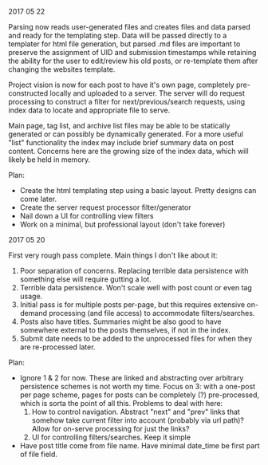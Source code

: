 2017 05 22

Parsing now reads user-generated files and creates files and data parsed and ready for the templating step.  Data will be passed directly to a templater for html file generation, but parsed .md files are important to preserve the assignment of UID and submission timestamps while retaining the ability for the user to edit/review his old posts, or re-template them after changing the websites template.

Project vision is now for each post to have it's own page, completely pre-constructed locally and uploaded to a server.  The server will do request processing to construct a filter for next/previous/search requests, using index data to locate and appropriate file to serve.

Main page, tag list, and archive list files may be able to be statically generated or can possibly be dynamically generated.  For a more useful "list" functionality the index may include brief summary data on post content.  Concerns here are the growing size of the index data, which will likely be held in memory.

Plan:

* Create the html templating step using a basic layout.  Pretty designs can come later.
* Create the server request processor filter/generator
* Nail down a UI for controlling view filters
* Work on a minimal, but professional layout (don't take forever)


2017 05 20

First very rough pass complete.  Main things I don't like about it:
1. Poor separation of concerns.  Replacing terrible data persistence with something else will require gutting a lot.
2. Terrible data persistence.  Won't scale well with post count or even tag usage.
3. Initial pass is for multiple posts per-page, but this requires extensive on-demand processing (and file access) to accommodate filters/searches.
4. Posts also have titles.  Summaries might be also good to have somewhere external to the posts themselves, if not in the index.
5. Submit date needs to be added to the unprocessed files for when they are re-processed later.


Plan:

* Ignore 1 & 2 for now.  These are linked and abstracting over arbitrary persistence schemes is not worth my time.  Focus on 3: with a one-post per page scheme, pages for posts can be completely (?) pre-processed, which is sorta the point of all this.  Problems to deal with here:
    1. How to control navigation.  Abstract "next" and "prev" links that somehow take current filter into account (probably via url path)?  Allow for on-serve processing for just the links?
    2. UI for controlling filters/searches.  Keep it simple
* Have post title come from file name.  Have minimal date_time be first part of file field.


